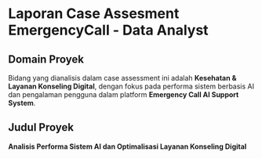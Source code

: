 # Laporan Case Assesment EmergencyCall - Data Analyst
## Domain Proyek
Bidang yang dianalisis dalam case assessment ini adalah **Kesehatan & Layanan Konseling Digital**, dengan fokus pada performa sistem berbasis AI dan pengalaman pengguna dalam platform **Emergency Call AI Support System**.

## Judul Proyek
**Analisis Performa Sistem AI dan Optimalisasi Layanan Konseling Digital**
